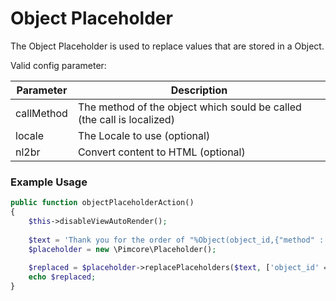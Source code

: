 # Object Placeholder
The Object Placeholder is used to replace values that are stored in a Object.

Valid config parameter:

| Parameter | Description |
| --------- | ----------- |
| callMethod | The method of the object which sould be called (the call is localized) |
| locale | The Locale to use (optional) |
| nl2br | Convert content to HTML (optional) |

### Example Usage
```php
public function objectPlaceholderAction()
{
    $this->disableViewAutoRender();
 
    $text = 'Thank you for the order of "%Object(object_id,{"method" : "getName"});"';
    $placeholder = new \Pimcore\Placeholder();
 
    $replaced = $placeholder->replacePlaceholders($text, ['object_id' => 73613, 'locale' => 'de_DE']);
    echo $replaced;
}
```